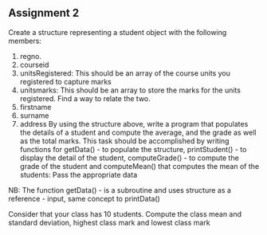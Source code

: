 ## Assignment 2 ##

Create a structure representing a student object with the following members:
1. regno.
2. courseid
3. unitsRegistered: This should be an array of the course units you registered to capture marks
4. unitsmarks: This should be an array to store the marks for the units registered. Find a way to relate the two.
5. firstname
6. surname
7. address
By using the structure above, write a program that populates the details of a student and compute the average, and the grade as well as the total marks. This task should be accomplished by writing functions for getData() - to populate the structure, printStudent() - to display the detail of the student, computeGrade() - to compute the grade of the student and computeMean() that computes the mean of the students: Pass the appropriate data

NB: The function getData() - is a subroutine and uses structure as a reference - input, same concept to printData()

Consider that your class has 10 students. Compute the class mean and standard deviation, highest class mark and lowest class mark
